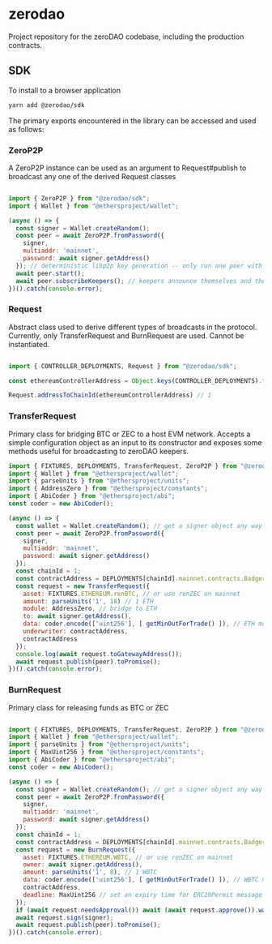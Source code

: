 # zerodao

Project repository for the zeroDAO codebase, including the production contracts.

## SDK

To install to a browser application
```sh
yarn add @zerodao/sdk
```

The primary exports encountered in the library can be accessed and used as follows:

### ZeroP2P

A ZeroP2P instance can be used as an argument to Request#publish to broadcast any one of the derived Request classes

```js

import { ZeroP2P } from "@zerodao/sdk";
import { Wallet } from "@ethersproject/wallet";

(async () => {
  const signer = Wallet.createRandom();
  const peer = await ZeroP2P.fromPassword({
    signer,
    multiaddr: 'mainnet',
    password: await signer.getAddress()
  }); // deterministic libp2p key generation -- only run one peer with the same multiaddr
  await peer.start();
  await peer.subscribeKeepers(); // keepers announce themselves and their multiaddr is stored in the peer._keepers Array
})().catch(console.error);

```

### Request

Abstract class used to derive different types of broadcasts in the protocol. Currently, only TransferRequest and BurnRequest are used. Cannot be instantiated.

```js

import { CONTROLLER_DEPLOYMENTS, Request } from "@zerodao/sdk";

const ethereumControllerAddress = Object.keys(CONTROLLER_DEPLOYMENTS).find((contractAddress) => CONTROLLER_DEPLOYMENTS[contractAddress] === 'Ethereum');

Request.addressToChainId(ethereumControllerAddress) // 1

```

### TransferRequest

Primary class for bridging BTC or ZEC to a host EVM network. Accepts a simple configuration object as an input to its constructor and exposes some methods useful for broadcasting to zeroDAO keepers.

```js
import { FIXTURES, DEPLOYMENTS, TransferRequest, ZeroP2P } from "@zerodao/sdk";
import { Wallet } from "@ethersproject/wallet";
import { parseUnits } from "@ethersproject/units";
import { AddressZero } from "@ethersproject/constants";
import { AbiCoder } from "@ethersproject/abi";
const coder = new AbiCoder();

(async () => {
  const wallet = Wallet.createRandom(); // get a signer object any way necessary
  const peer = await ZeroP2P.fromPassword({
    signer,
    multiaddr: 'mainnet',
    password: await signer.getAddress()
  });
  const chainId = 1;
  const contractAddress = DEPLOYMENTS[chainId].mainnet.contracts.BadgerBridgeZeroController.address;
  const request = new TransferRequest({
    asset: FIXTURES.ETHEREUM.renBTC, // or use renZEC on mainnet
    amount: parseUnits('1', 18) // 1 ETH
    module: AddressZero, // bridge to ETH
    to: await signer.getAddress(),
    data: coder.encode(['uint256'], [ getMinOutForTrade() ]), // ETH module accepts minOut for swapping to ETH, to prevent slippage
    underwriter: contractAddress,
    contractAddress
  });
  console.log(await request.toGatewayAddress());
  await request.publish(peer).toPromise();
})().catch(console.error);

```
    
### BurnRequest

Primary class for releasing funds as BTC or ZEC 

```js

import { FIXTURES, DEPLOYMENTS, TransferRequest, ZeroP2P } from "@zerodao/sdk";
import { Wallet } from "@ethersproject/wallet";
import { parseUnits } from "@ethersproject/units";
import { MaxUint256 } from "@ethersproject/constants";
import { AbiCoder } from "@ethersproject/abi";
const coder = new AbiCoder();

(async () => {
  const signer = Wallet.createRandom(); // get a signer object any way necessary
  const peer = await ZeroP2P.fromPassword({
    signer,
    multiaddr: 'mainnet',
    password: await signer.getAddress()
  });
  const chainId = 1;
  const contractAddress = DEPLOYMENTS[chainId].mainnet.contracts.BadgerBridgeZeroController.address;
  const request = new BurnRequest({
    asset: FIXTURES.ETHEREUM.WBTC, // or use renZEC on mainnet
    owner: await signer.getAddress(),
    amount: parseUnits('1', 8), // 1 WBTC
    data: coder.encode(['uint256'], [ getMinOutForTrade() ]), // WBTC module accepts minOut for swapping to WBTC, to prevent slippage
    contractAddress,
    deadline: MaxUint256 // set an expiry time for ERC20Permit message
  });
  if (await request.needsApproval()) await (await request.approve()).wait();
  await request.sign(signer);
  await request.publish(peer).toPromise();
})().catch(console.error);

```
